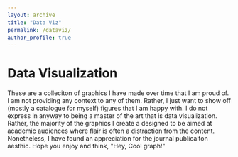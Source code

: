 ```yaml
---
layout: archive
title: "Data Viz"
permalink: /dataviz/
author_profile: true
---
```


Data Visualization
======

These are a colleciton of graphics I have made over time that I am proud of. I am not providing any context to any of them. Rather, I just want to show off (mostly a catalogue for myself) figures that I am happy with. I do not express in anyway to being a master of the art that is data visualization. Rather, the majority of the graphics I create a designed to be aimed at academic audiences where flair is often a distraction from the content. Nonetheless, I have found an appreciation for the journal publicaiton aesthic. Hope you enjoy and think, "Hey, Cool graph!"

<!-- Gallery: Row 6 ->

<img src="/images/cyclone_idai_nih_proposal_figure_1.png" width="50%"></img> <img src="/images/thesis_DHS_KM_Cruise_Country_Activity.png" width="50%"></img>

<!-- Gallery: Row 5 ->

<img src="/images/thesis_DHS_Cox_age.png" width="50%"></img> <img src="/images/fcc_randomization_schematic_timeline.png" width="50%"></img>

<!-- Gallery: Row 4 ->

<img src="/images/thesis_DHS_COX_Cruise_Activity.png" width="50%"></img> <img src="/images/thesis_global_density_2009_2019.png" width="50%"></img>

<!-- Gallery: Row 3 ->

<img src="/images/thesis_global_ports_status.png" width="50%"></img> <img src="/images/fcc_stigma_dhs_time_trend.png" width="50%"></img>

<!-- Gallery: Row 2 ->

<img src="/images/gender_remuneration_boards_figure1.png" width="50%"></img> <img src="/images/fcc_communities_treatment.png" width="50%"></img>

<!-- Gallery: Row 1 ->

<img src="/images/time_trend_ship_arrivals.png" width="50%"></img> <img src="/images/thesis_DHS_country_lpolyci_distance.png" width="50%"></img>
